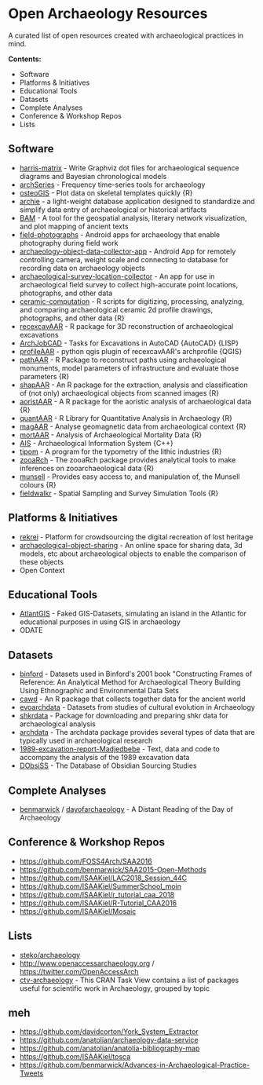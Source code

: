 # Open Archaeology Resources
A curated list of open resources created with archaeological practices in mind.

**Contents:**
+ Software
+ Platforms & Initiatives
+ Educational Tools
+ Datasets
+ Complete Analyses
+ Conference & Workshop Repos
+ Lists

## Software

+ [harris-matrix](https://github.com/tsdye/harris-matrix/) - Write Graphviz dot files for archaeological sequence diagrams and Bayesian chronological models
+ [archSeries](https://github.com/davidcorton/archSeries) - Frequency time-series tools for archaeology
+ [osteoGIS](https://github.com/davidcorton/osteoGIS) - Plot data on skeletal templates quickly {R}
+ [archie](https://github.com/archiedb/archie) - a light-weight database application designed to standardize and simplify data entry of archaeological or historical artifacts
+ [BAM](https://github.com/Big-Ancient-Mediterranean/BAM) - A tool for the geospatial analysis, literary network visualization, and plot mapping of ancient texts
+ [field-photographs](https://github.com/anatolian/field-photographs) - Android apps for archaeology that enable photography during field work
+ [archaeology-object-data-collector-app](https://github.com/anatolian/archaeology-object-data-collector-app) - Android App for remotely controlling camera, weight scale and connecting to database for recording data on archaeology objects
+ [archaeological-survey-location-collector](https://github.com/anatolian/archaeological-survey-location-collector) - An app for use in archaeological field survey to collect high-accurate point locations, photographs, and other data
+ [ceramic-computation](https://github.com/anatolian/ceramic-computation) - R scripts for digitizing, processing, analyzing, and comparing archaeological ceramic 2d profile drawings, photographs, and other data {R}
+ [recexcavAAR](https://github.com/ISAAKiel/recexcavAAR/) - R package for 3D reconstruction of archaeological excavations
+ [ArchJobCAD](https://github.com/ISAAKiel/ArchJobCAD) - Tasks for Excavations in AutoCAD {AutoCAD} {LISP}
+ [profileAAR](https://github.com/ISAAKiel/profileAAR) - python qgis plugin of recexcavAAR's archprofile {QGIS}
+ [pathAAR](https://github.com/ISAAKiel/pathAAR) - R Package to reconstruct paths using archaeological monuments, model parameters of infrastructure and evaluate those parameters {R}
+ [shapAAR](https://github.com/ISAAKiel/shapAAR) - An R package for the extraction, analysis and classification of (not only) archaeological objects from scanned images {R}
+ [aoristAAR](https://github.com/ISAAKiel/aoristAAR) - A R package for the aoristic analysis of archaeological data {R}
+ [quantAAR](https://github.com/ISAAKiel/quantAAR) - R Library for Quantitative Analysis in Archaeology {R}
+ [magAAR](https://github.com/ISAAKiel/magAAR) - Analyse geomagnetic data from archaeological context {R}
+ [mortAAR](https://github.com/ISAAKiel/mortAAR) - Analysis of Archaeological Mortality Data {R}
+ [AIS](https://github.com/andredebuisne/AIS) - Archaeological Information System {C++}
+ [tipom](https://bitbucket.org/iosa/tipom) - A program for the typometry of the lithic industries {R}
+ [zooaRch](https://cran.r-project.org/web/packages/zooaRch/) - The zooaRch package provides analytical tools to make inferences on zooarchaeological data {R}
+ [munsell](https://cran.r-project.org/web/packages/munsell/index.html) - Provides easy access to, and manipulation of, the Munsell colours {R}
+ [fieldwalkr](https://github.com/joeroe/fieldwalkr) - Spatial Sampling and Survey Simulation Tools {R}

## Platforms & Initiatives
+ [rekrei](https://github.com/rekrei/rekrei) - Platform for crowdsourcing the digital recreation of lost heritage
+ [archaeological-object-sharing](https://github.com/anatolian/archaeological-object-sharing) - An online space for sharing data, 3d models, etc about archaeological objects to enable the comparison of these objects
+ Open Context

## Educational Tools
+ [AtlantGIS](https://github.com/kacebe/AtlantGIS) - Faked GIS-Datasets, simulating an island in the Atlantic for educational purposes in using GIS in archaeology
+ ODATE

## Datasets
+ [binford](https://github.com/benmarwick/binford) - Datasets used in Binford's 2001 book "Constructing Frames of Reference: An Analytical Method for Archaeological Theory Building Using Ethnographic and Environmental Data Sets
+ [cawd](https://github.com/sfsheath/cawd) - An R package that collects together data for the ancient world
+ [evoarchdata](https://github.com/benmarwick/evoarchdata) - Datasets from studies of cultural evolution in Archaeology
+ [shkrdata](https://github.com/ISAAKiel/shkrdata) - Package for downloading and preparing shkr data for archaeological analysis
+ [archdata](https://cran.rstudio.com/web/packages/archdata/index.html) - The archdata package provides several types of data that are typically used in archaeological research
+ [1989-excavation-report-Madjedbebe](https://github.com/benmarwick/1989-excavation-report-Madjedbebe) - Text, data and code to accompany the analysis of the 1989 excavation data
+ [DObsiSS](https://github.com/zackbatist/DObsiSS) - The Database of Obsidian Sourcing Studies

## Complete Analyses
+ [benmarwick](https://github.com/benmarwick/) / [dayofarchaeology](https://github.com/benmarwick/dayofarchaeology) - A Distant Reading of the Day of Archaeology

## Conference & Workshop Repos
+ https://github.com/FOSS4Arch/SAA2016
+ https://github.com/benmarwick/SAA2015-Open-Methods
+ https://github.com/ISAAKiel/LAC2018_Session_44C
+ https://github.com/ISAAKiel/SummerSchool_moin
+ https://github.com/ISAAKiel/r_tutorial_caa_2018
+ https://github.com/ISAAKiel/R-Tutorial_CAA2016
+ https://github.com/ISAAKiel/Mosaic

## Lists
+ [steko/archaeology](https://github.com/steko/archaeology)
+ http://www.openaccessarchaeology.org / https://twitter.com/OpenAccessArch
+ [ctv-archaeology](https://github.com/benmarwick/ctv-archaeology) - This CRAN Task View contains a list of packages useful for scientific work in Archaeology, grouped by topic

## meh
+ https://github.com/davidcorton/York_System_Extractor
+ https://github.com/anatolian/archaeology-data-service
+ https://github.com/anatolian/anatolia-bibliography-map
+ https://github.com/ISAAKiel/tosca
+ https://github.com/benmarwick/Advances-in-Archaeological-Practice-Tweets
